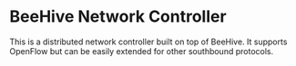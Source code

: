 BeeHive Network Controller
==========================
This is a distributed network controller built on top of BeeHive. It supports
OpenFlow but can be easily extended for other southbound protocols.
